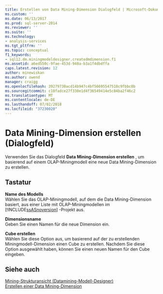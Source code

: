 ```yaml
---
title: Erstellen von Data Mining-Dimension Dialogfeld | Microsoft-Dokumentation
ms.custom: ''
ms.date: 06/13/2017
ms.prod: sql-server-2014
ms.reviewer: ''
ms.suite: ''
ms.technology:
- analysis-services
ms.tgt_pltfrm: ''
ms.topic: conceptual
f1_keywords:
- sql12.dm.miningmodeldesigner.createdmdimension.f1
ms.assetid: a6ed550c-9fae-453d-948a-b3a1f4dbdffa
caps.latest.revision: 12
author: minewiskan
ms.author: owend
manager: craigg
ms.openlocfilehash: 39279730acd14b947c4bf56695547510c9fbbc8b
ms.sourcegitcommit: c18fadce27f330e1d4f36549414e5c84ba2f46c2
ms.translationtype: MT
ms.contentlocale: de-DE
ms.lasthandoff: 07/02/2018
ms.locfileid: "37230020"
---
```

# <a name="create-data-mining-dimension-dialog"></a>Data Mining-Dimension erstellen (Dialogfeld)
  Verwenden Sie das Dialogfeld **Data Mining-Dimension erstellen** , um basierend auf einem OLAP-Miningmodell eine neue Data Mining-Dimension zu erstellen.  
  
## <a name="options"></a>Tastatur  
 **Name des Modells**  
 Wählen Sie das OLAP-Miningmodell, auf dem die Data Mining-Dimension basiert, aus einer Liste mit OLAP-Miningmodellen im [!INCLUDE[ssASnoversion](../includes/ssasnoversion-md.md)] -Projekt aus.  
  
 **Dimensionsname**  
 Geben Sie einen Namen für die neue Dimension ein.  
  
 **Cube erstellen**  
 Wählen Sie diese Option aus, um basierend auf der zu erstellenden Miningmodell-Dimension einen Cube zu erstellen. Nachdem Sie diese Option ausgewählt haben, können Sie einen neuen Namen für den Cube eingeben.  
  
## <a name="see-also"></a>Siehe auch  
 [Mining-Strukturansicht &#40;Datamining-Modell-Designer&#41;](mining-structure-view-data-mining-model-designer.md)   
 [Erstellen einer Data Mining-Dimension](data-mining/create-a-data-mining-dimension.md)  
  
  
